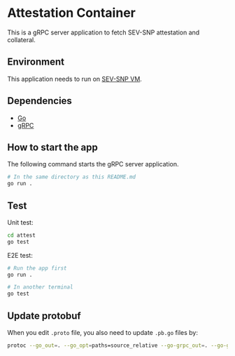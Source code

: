 # Attestation Container

This is a gRPC server application to fetch SEV-SNP attestation and collateral.

## Environment

This application needs to run on [SEV-SNP VM](https://www.amd.com/system/files/TechDocs/SEV-SNP-strengthening-vm-isolation-with-integrity-protection-and-more.pdf).

## Dependencies

- [Go](https://go.dev/doc/install)
- [gRPC](https://grpc.io/docs/languages/go/quickstart/)

## How to start the app

The following command starts the gRPC server application.

```bash
# In the same directory as this README.md
go run .
```

## Test

Unit test:

```bash
cd attest
go test
```

E2E test:

```bash
# Run the app first
go run .

# In another terminal
go test
```

## Update protobuf

When you edit `.proto` file, you also need to update `.pb.go` files by:

```bash
protoc --go_out=. --go_opt=paths=source_relative --go-grpc_out=. --go-grpc_opt=paths=source_relative protobuf/attestation-container.proto
```
